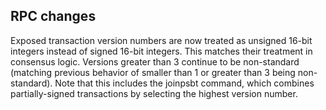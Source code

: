 RPC changes
-----------

Exposed transaction version numbers are now treated as unsigned 16-bit integers
instead of signed 16-bit integers. This matches their treatment in consensus
logic. Versions greater than 3 continue to be non-standard (matching previous
behavior of smaller than 1 or greater than 3 being non-standard). Note that
this includes the joinpsbt command, which combines partially-signed
transactions by selecting the highest version number.
